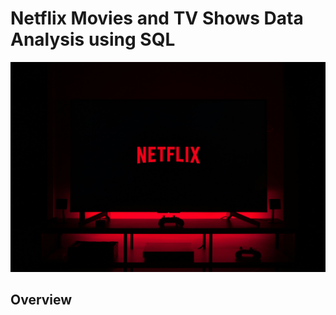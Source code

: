 # Netflix Movies and TV Shows Data Analysis using SQL
![Netflix Logo](https://github.com/Aadil-Masood/netflix_sql_project/blob/main/Netflix%20Logo.jpg)

## Overview
